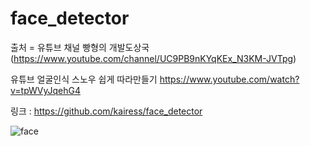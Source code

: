 # face_detector
출처 = 유튜브 채널 빵형의 개발도상국 (https://www.youtube.com/channel/UC9PB9nKYqKEx_N3KM-JVTpg)

유튜브 얼굴인식 스노우 쉽게 따라만들기 https://www.youtube.com/watch?v=tpWVyJqehG4

링크 : https://github.com/kairess/face_detector



![face](https://user-images.githubusercontent.com/43642411/65145561-d0ff2180-da54-11e9-88aa-32baa0d5acc1.JPG)
